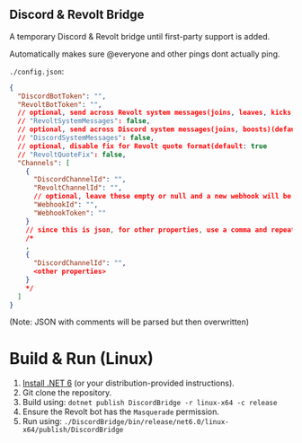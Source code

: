 ## Discord & Revolt Bridge
A temporary Discord & Revolt bridge until first-party support is added.

Automatically makes sure @everyone and other pings dont actually ping.

`./config.json`:
```json
{
  "DiscordBotToken": "",
  "RevoltBotToken": "",
  // optional, send across Revolt system messages(joins, leaves, kicks, bans, etc.)(default: true)
  // "RevoltSystemMessages": false,
  // optional, send across Discord system messages(joins, boosts)(default: true)
  // "DiscordSystemMessages": false,
  // optional, disable fix for Revolt quote format(default: true
  // "RevoltQuoteFix": false,
  "Channels": [
    {
      "DiscordChannelId": "",
      "RevoltChannelId": "",
      // optional, leave these empty or null and a new webhook will be created or reused automatically(Discord bot account must have the "Manage Webhooks" permission)
      "WebhookId": "",
      "WebhookToken": ""
    }
    // since this is json, for other properties, use a comma and repeat the object before like so:
    /*
    ,
    {
      "DiscordChannelId": "",
      <other properties>
    }
    */
  ]
}
```
(Note: JSON with comments will be parsed but then overwritten)

# Build & Run (Linux)

1. [Install .NET 6](https://docs.microsoft.com/en-us/dotnet/core/install/linux) (or your distribution-provided instructions).
2. Git clone the repository.
3. Build using: `dotnet publish DiscordBridge -r linux-x64 -c release`
4. Ensure the Revolt bot has the `Masquerade` permission.
5. Run using: `./DiscordBridge/bin/release/net6.0/linux-x64/publish/DiscordBridge`
